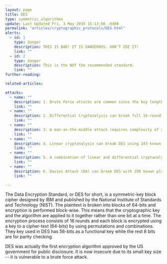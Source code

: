 ```yaml
---
layout: page
title: DES
type: symmetric_algorithms
update: Last Updated Fri, 3 May 2019 15:13:00 -0400
permalink: "articles/cryptographic_protocols/DES.html"
alerts:
  - id: 1
    type: danger
    description: THIS IS BAD! IT IS DANGEROUS. DON'T USE IT!
    link: ""
  - id: 2
    type: danger
    description: This is the NOT the recommended standard.
    link: ""
further-reading:

related-articles:

attacks:
  - name: ""
    description: 1. Brute Force attacks are common since the key length is mall for DES (64 bits).
    link: ""
  - name: ""
    description: 2. Differential Cryptanalysis can break full 16-round DES by using 247 chosen plaintext.
    link: ""
  - name: ""
    description: 3. A man-in-the-middle attack requires complexity of 232 to break 6-round DES.
    link: ""
  - name: ""
    description: 4. Linear cryptanalysis can break DES using 243 known plaintext
    link: ""
  - name: ""
    description: 5. A combination of linear and differential cryptanalysis called ‘differential-linear’ cryptanalysis can also break DES depending on how many rounds
    link: ""
  - name: ""
    description: 6. Davies Attack (DA) can break DES with 250 known plaintext.
    link: ""

---
```

The Data Encryption Standard, or DES for short, is a symmetric-key block cipher designed by IBM and published by the National Institute of Standards and Technology (NIST). The plaintext is broken into blocks of 64-bits and encryption is performed block-wise. This means that the cryptographic key and the algorithm are applied to it together rather than one bit at a time. The encryption process consists of 16 rounds and each block is encrypted using a key to a cipher-text (64-bits) by using permutations and combinations. They key used in DES has 56-bits as a functional key while the rest 8 bits are for parity checking.

DES was actually the first encryption algorithm approved by the US government for public disclosure. It is now insecure due to its small key size -- it is vulnerable to a brute force attack.

